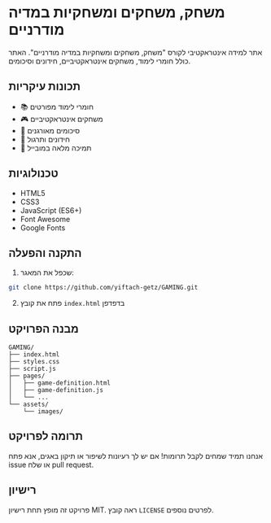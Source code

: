 # משחק, משחקים ומשחקיות במדיה מודרניים

אתר למידה אינטראקטיבי לקורס "משחק, משחקים ומשחקיות במדיה מודרניים". האתר כולל חומרי לימוד, משחקים אינטראקטיביים, חידונים וסיכומים.

## תכונות עיקריות

- 📚 חומרי לימוד מפורטים
- 🎮 משחקים אינטראקטיביים
- 📝 סיכומים מאורגנים
- 🎯 חידונים ותרגול
- 📱 תמיכה מלאה במובייל

## טכנולוגיות

- HTML5
- CSS3
- JavaScript (ES6+)
- Font Awesome
- Google Fonts

## התקנה והפעלה

1. שכפל את המאגר:
```bash
git clone https://github.com/yiftach-getz/GAMING.git
```

2. פתח את קובץ `index.html` בדפדפן

## מבנה הפרויקט

```
GAMING/
├── index.html
├── styles.css
├── script.js
├── pages/
│   ├── game-definition.html
│   ├── game-definition.js
│   └── ...
└── assets/
    └── images/
```

## תרומה לפרויקט

אנחנו תמיד שמחים לקבל תרומות! אם יש לך רעיונות לשיפור או תיקון באגים, אנא פתח issue או שלח pull request.

## רישיון

פרויקט זה מופץ תחת רישיון MIT. ראה קובץ `LICENSE` לפרטים נוספים. 